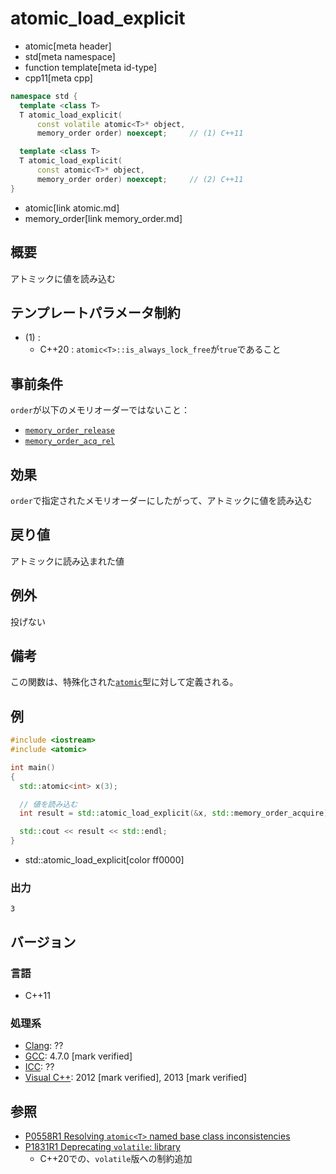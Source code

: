 # atomic_load_explicit
* atomic[meta header]
* std[meta namespace]
* function template[meta id-type]
* cpp11[meta cpp]

```cpp
namespace std {
  template <class T>
  T atomic_load_explicit(
      const volatile atomic<T>* object,
      memory_order order) noexcept;     // (1) C++11

  template <class T>
  T atomic_load_explicit(
      const atomic<T>* object,
      memory_order order) noexcept;     // (2) C++11
}
```
* atomic[link atomic.md]
* memory_order[link memory_order.md]

## 概要
アトミックに値を読み込む


## テンプレートパラメータ制約
- (1) :
    - C++20 : `atomic<T>::is_always_lock_free`が`true`であること


## 事前条件
`order`が以下のメモリオーダーではないこと：

- [`memory_order_release`](memory_order.md)
- [`memory_order_acq_rel`](memory_order.md)


## 効果
`order`で指定されたメモリオーダーにしたがって、アトミックに値を読み込む


## 戻り値
アトミックに読み込まれた値


## 例外
投げない


## 備考
この関数は、特殊化された[`atomic`](atomic.md)型に対して定義される。


## 例
```cpp example
#include <iostream>
#include <atomic>

int main()
{
  std::atomic<int> x(3);

  // 値を読み込む
  int result = std::atomic_load_explicit(&x, std::memory_order_acquire);

  std::cout << result << std::endl;
}
```
* std::atomic_load_explicit[color ff0000]

### 出力
```
3
```


## バージョン
### 言語
- C++11

### 処理系
- [Clang](/implementation.md#clang): ??
- [GCC](/implementation.md#gcc): 4.7.0 [mark verified]
- [ICC](/implementation.md#icc): ??
- [Visual C++](/implementation.md#visual_cpp): 2012 [mark verified], 2013 [mark verified]


## 参照
- [P0558R1 Resolving `atomic<T>` named base class inconsistencies](http://www.open-std.org/jtc1/sc22/wg21/docs/papers/2017/p0558r1.pdf)
- [P1831R1 Deprecating `volatile`: library](http://www.open-std.org/jtc1/sc22/wg21/docs/papers/2020/p1831r1.html)
    - C++20での、`volatile`版への制約追加
